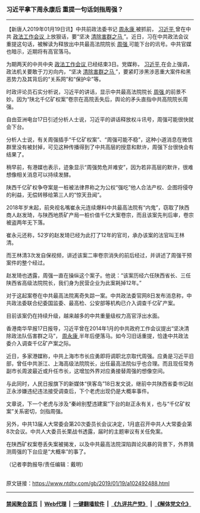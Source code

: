### 习近平拿下周永康后 重提一句话剑指周强？
------------------------

<div class="post_content">
 <p>
  【新唐人2019年01月19日讯】中共前政法委书记
  <a href="https://www.ntdtv.com/gb/周永康.htm">
   周永康
  </a>
  被抓前，
  <a href="https://www.ntdtv.com/gb/习近平.htm">
   习近平
  </a>
  曾在中共
  <a href="https://www.ntdtv.com/gb/政法工作会议.htm">
   政法工作会议
  </a>
  上放狠话，要“坚决
  <a href="https://www.ntdtv.com/gb/清除害群之马.htm">
   清除害群之马
  </a>
  ”。近日，习在中共政法会议重提这句话，被解读为释放出中共最高法院院长
  <a href="https://www.ntdtv.com/gb/周强.htm">
   周强
  </a>
  可能下台的讯号。中共官媒也暗示，近期将有高官落马。
 </p>
 <p>
  为期两天的中共中央
  <a href="https://www.ntdtv.com/gb/政法工作会议.htm">
   政法工作会议
  </a>
  已经结束3日。党媒称，
  <a href="https://www.ntdtv.com/gb/习近平.htm">
   习近平
  </a>
  在会上强调，政法机关要敢于刀刃向内，“坚决
  <a href="https://www.ntdtv.com/gb/清除害群之马.htm">
   清除害群之马
  </a>
  ”，要紧盯涉黑涉恶重大案件和黑恶势力及其背后的“关系网”和“保护伞”等。
 </p>
 <p>
  时政评论员石实分析说，习近平的讲话，显示中共最高法院院长
  <a href="https://www.ntdtv.com/gb/周强.htm">
   周强
  </a>
  的前景不妙。因为“陕北千亿矿权案”卷宗在高院丢失后，舆论的矛头直指中共高院院长周强。
 </p>
 <p>
  自由亚洲电台17日引述分析人士说，习近平的讲话释放权斗讯号，周强可能很快就会下台。
 </p>
 <p>
  分析人士说，有关周强插手“千亿矿权案”、“周强可能不稳”，这种小道消息在微信群里没有被封掉，可见这种传播得到了中共高层的授意和默许，周强下台很快会有结果了。
 </p>
 <p>
  稍早前，有港媒也表示，迹象显示“周强势危并难安”，因为若非高层的默许，很难想像相关消息可以持续发酵。
 </p>
 <p>
  陕西千亿矿权争夺案是一桩被法律界称之为公权“强吃”他人合法产权、企图将侵夺的利益，无偿转移给第三人的“惊天丑闻”。
 </p>
 <p>
  2018年岁末起，前央视名嘴崔永元连续爆料中共最高法院有“内鬼”，窃取了陕西商人赵发琦，与陕西地质矿产局一桩价值千亿大案卷宗，而且该案先判后审，卷宗被盗两年无下落。
 </p>
 <p>
  崔永元还称，52岁的赵发琦已经为此打了12年的官司，承办该案的法官叫王林清。
 </p>
 <p>
  而王林清3次发自保视频，讲述该案二审卷宗消失的前后经过，并讲述了周强干预案件的整个经过。
 </p>
 <p>
  赵发琦也透露，周强一直在操纵这个案子。他说：“该案历经六任陕西省长、三任陕西省高级法院院长，我们身为民营企业为此案耗掉12年。”
 </p>
 <p>
  对于这起案卷在中共最高法院离奇失踪一案。中共政法委官网8日发布消息称，中共政法委联合纪委国监委、最高检、公安部等机构已介入调查千亿矿产案。
 </p>
 <p>
  目前该案仍在持续升级，越来越多的中共重量级权力高官浮出水面。
 </p>
 <p>
  香港南华早报17日报导，习近平曾在2014年1月的中共政府工作会议提出“坚决清除政法队伍害群之马”，
  <a href="https://www.ntdtv.com/gb/周永康.htm">
   周永康
  </a>
  半年后便落马。如今习旧话重提，恰逢中共政法委介入调查千亿矿产案之际。
 </p>
 <p>
  近日，多家港媒称，中共上海市市长应勇即将调职北京取代周强。应勇是习近平旧部，曾任中共浙江、上海高级法院院长，出任最高法院似乎也合理。而且现任常务副市长周波最近或升任市长，这增加外界对应勇接替周强的想像空间。
 </p>
 <p>
  与此同时，人民日报旗下的新媒体“侠客岛”18日发文说，继前中共陕西省委书记赵正永涉嫌违纪违法接受调查后，下个老虎出现仍是大概率事件。
 </p>
 <p>
  文章说，下一个老虎与涉及“秦岭别墅违建案”下台的赵正永有关，也与“千亿矿权案”关系密切，剑指周强。
 </p>
 <p>
  另外，中共13届人大常委会第20次委员长会议决定，1月底召开中共人大常委会第8次会议。中共人大委员长栗战书透露，届时的主题审议有关任免案。
 </p>
 <p>
  在陕西矿权案卷丢失案被揭发，以及中共最高法院深陷舆论风暴的背景下，外界猜测周强的下台应是“大概率”的事了。
 </p>
 <p>
  （记者李韵报导/责任编辑：戴明）
 </p>
 <div class="single_ad">
 </div>
</div>

<br/>原文链接：https://www.ntdtv.com/gb/2019/01/19/a102492488.html


------------------------
#### [禁闻聚合首页](https://github.com/gfw-breaker/banned-news/blob/master/README.md) &nbsp;|&nbsp; [Web代理](https://github.com/gfw-breaker/open-proxy/blob/master/README.md) &nbsp;|&nbsp; [一键翻墙软件](https://github.com/gfw-breaker/nogfw/blob/master/README.md) &nbsp;|&nbsp; [《九评共产党》](https://github.com/gfw-breaker/9ping.md/blob/master/README.md#九评之一评共产党是什么) &nbsp;|&nbsp; [《解体党文化》](https://github.com/gfw-breaker/jtdwh.md/blob/master/README.md#绪论)